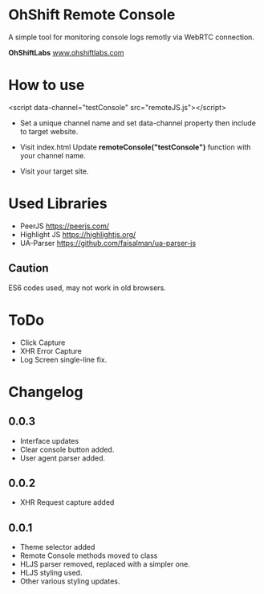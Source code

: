 # OhShift Remote Console
A simple tool for monitoring console logs remotly via WebRTC connection.

**OhShiftLabs** www.ohshiftlabs.com

# How to use
\<script data-channel="testConsole" src="remoteJS.js">\</script>
- Set a unique channel name and set data-channel property then include to target website.

- Visit index.html Update **remoteConsole("testConsole")** function with your channel name. 

- Visit your target site.



# Used Libraries
- PeerJS https://peerjs.com/
- Highlight JS https://highlightjs.org/
- UA-Parser https://github.com/faisalman/ua-parser-js

## Caution
ES6 codes used, may not work in old browsers.

# ToDo
- Click Capture
- XHR Error Capture
- Log Screen single-line fix.

# Changelog 

## 0.0.3
- Interface updates
- Clear console button added.
- User agent parser added.

## 0.0.2
- XHR Request capture added

## 0.0.1
- Theme selector added
- Remote Console methods moved to class
- HLJS parser removed, replaced with a simpler one.
- HLJS styling used.
- Other various styling updates.